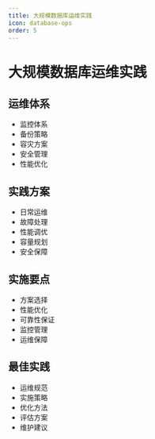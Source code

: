 ```yaml
---
title: 大规模数据库运维实践
icon: database-ops
order: 5
---
```


# 大规模数据库运维实践

## 运维体系
- 监控体系
- 备份策略
- 容灾方案
- 安全管理
- 性能优化

## 实践方案
- 日常运维
- 故障处理
- 性能调优
- 容量规划
- 安全保障

## 实施要点
- 方案选择
- 性能优化
- 可靠性保证
- 监控管理
- 运维保障

## 最佳实践
- 运维规范
- 实施策略
- 优化方法
- 评估方案
- 维护建议
